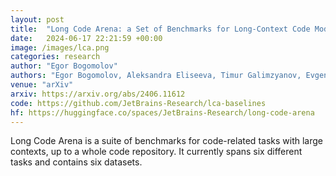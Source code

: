 ```yaml
---
layout: post
title:  "Long Code Arena: a Set of Benchmarks for Long-Context Code Models"
date:   2024-06-17 22:21:59 +00:00
image: /images/lca.png
categories: research
author: "Egor Bogomolov"
authors: "Egor Bogomolov, Aleksandra Eliseeva, Timur Galimzyanov, Evgeniy Glukhov, Anton Shapkin, Maria Tigina, Yaroslav Golubev, <strong>Alexander Kovrigin</strong>, Arie van Deursen, Maliheh Izadi, Timofey Bryksin"
venue: "arXiv"
arxiv: https://arxiv.org/abs/2406.11612
code: https://github.com/JetBrains-Research/lca-baselines
hf: https://huggingface.co/spaces/JetBrains-Research/long-code-arena
---
```

Long Code Arena is a suite of benchmarks for code-related tasks with large contexts, up to a whole code repository. It currently spans six different tasks and contains six datasets.